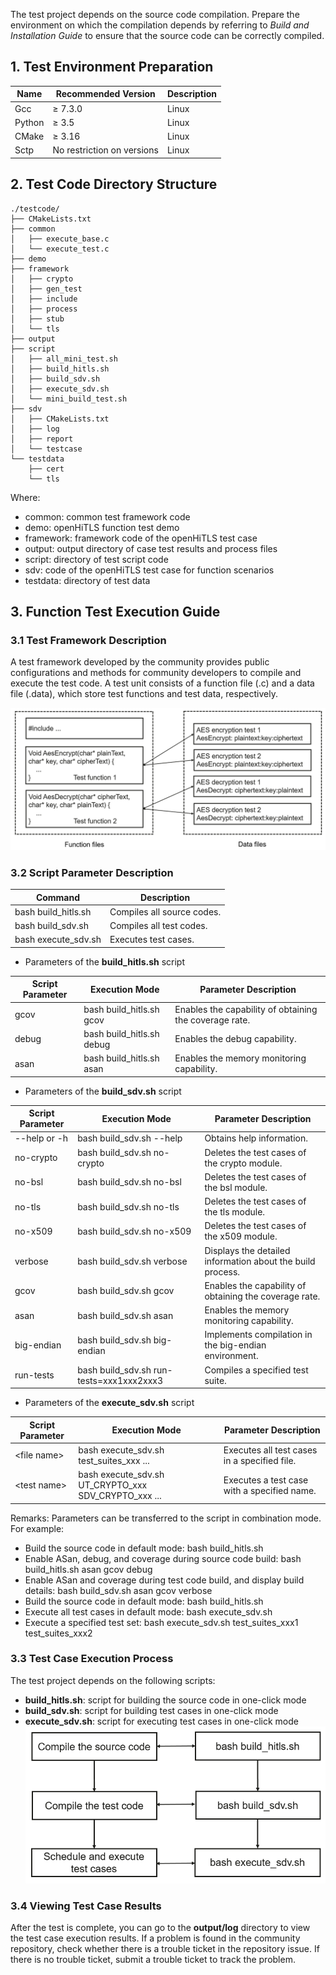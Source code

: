 The test project depends on the source code compilation. Prepare the environment on which the compilation depends by referring to *Build and Installation Guide* to ensure that the source code can be correctly compiled.

## 1. Test Environment Preparation

| **Name**| **Recommended Version**| **Description**                                           |
| -------- | ------------ | --------------------------------------------------- |
| Gcc      | ≥ 7.3.0       | Linux                                               |
| Python   | ≥ 3.5         | Linux                                               |
| CMake    | ≥ 3.16        | Linux                                               |
| Sctp    | No restriction on versions        | Linux                                               |

## 2. Test Code Directory Structure

```
./testcode/
├── CMakeLists.txt
├── common
│   ├── execute_base.c
│   └── execute_test.c
├── demo
├── framework
│   ├── crypto
│   ├── gen_test
│   ├── include
│   ├── process
│   ├── stub
│   └── tls
├── output
├── script
│   ├── all_mini_test.sh
│   ├── build_hitls.sh
│   ├── build_sdv.sh
│   ├── execute_sdv.sh
│   └── mini_build_test.sh
├── sdv
│   ├── CMakeLists.txt
│   ├── log
│   ├── report
│   └── testcase
└── testdata
    ├── cert
    └── tls
```
Where:

- common: common test framework code
- demo: openHiTLS function test demo
- framework: framework code of the openHiTLS test case
- output: output directory of case test results and process files
- script: directory of test script code
- sdv: code of the openHiTLS test case for function scenarios
- testdata: directory of test data

## 3. Function Test Execution Guide

### 3.1 Test Framework Description

A test framework developed by the community provides public configurations and methods for community developers to compile and execute the test code. A test unit consists of a function file (.c) and a data file (.data), which store test functions and test data, respectively.

![image](../images/User%20Guide/Test%20Guide_figures/TestFrameworkDescription.png)

### 3.2 Script Parameter Description

| **Command**                   | **Description**                                                    |
| --------------------------- | ------------------------------------------------------------ |
| bash build_hitls.sh                 | Compiles all source codes.                                                |
| bash build_sdv.sh        | Compiles all test codes.                  |
| bash execute_sdv.sh | Executes test cases.|

- Parameters of the **build_hitls.sh** script

| **Script Parameter**|**Execution Mode**  |    **Parameter Description**                                       |
| -------- | ------------ | --------------------------------------------------- |
| gcov     |  bash build_hitls.sh gcov |Enables the capability of obtaining the coverage rate.        |
| debug | bash build_hitls.sh debug          |Enables the debug capability.                |
| asan    | bash build_hitls.sh asan         |Enables the memory monitoring capability.        |

- Parameters of the **build_sdv.sh** script

| **Script Parameter**|  **Execution Mode** |  **Parameter Description**                                        |
| -------- | ------------ | --------------------------------------------------- |
| --help or -h    |  bash build_sdv.sh --help |Obtains help information.       |
| no-crypto    | bash build_sdv.sh no-crypto         |Deletes the test cases of the crypto module.       |
| no-bsl    | bash build_sdv.sh no-bsl         | Deletes the test cases of the bsl module.       |
| no-tls    | bash build_sdv.sh no-tls         | Deletes the test cases of the tls module.       |
| no-x509    | bash build_sdv.sh no-x509         | Deletes the test cases of the x509 module.       |
| verbose    |bash build_sdv.sh verbose          |Displays the detailed information about the build process.        |
| gcov     |  bash build_sdv.sh gcov  | Enables the capability of obtaining the coverage rate.      |
| asan    | bash build_sdv.sh asan         | Enables the memory monitoring capability.      |
| big-endian    |bash build_sdv.sh big-endian          | Implements compilation in the big-endian environment.       |
| run-tests    | bash build_sdv.sh run-tests=xxx1xxx2xxx3 |   Compiles a specified test suite.       |

- Parameters of the **execute_sdv.sh** script

| **Script Parameter**|  **Execution Mode**| **Parameter Description**                                           |
| -------- | ------------ | --------------------------------------------------- |
| \<file name\>    |  bash execute_sdv.sh test_suites_xxx ...  | Executes all test cases in a specified file.|
| \<test name\> | bash execute_sdv.sh UT_CRYPTO_xxx SDV_CRYPTO_xxx ...      |Executes a test case with a specified name. |

Remarks: Parameters can be transferred to the script in combination mode. For example:

- Build the source code in default mode: bash build_hitls.sh
- Enable ASan, debug, and coverage during source code build: bash build_hitls.sh asan gcov debug
- Enable ASan and coverage during test code build, and display build details: bash build_sdv.sh asan gcov verbose
- Build the source code in default mode: bash build_hitls.sh
- Execute all test cases in default mode: bash execute_sdv.sh
- Execute a specified test set: bash execute_sdv.sh test_suites_xxx1 test_suites_xxx2

### 3.3 Test Case Execution Process

The test project depends on the following scripts:

- **build_hitls.sh**: script for building the source code in one-click mode
- **build_sdv.sh**: script for building test cases in one-click mode
- **execute_sdv.sh**: script for executing test cases in one-click mode
  ![image](../images/User%20Guide/Test%20Guide_figures/TestCaseExecutionProcess.png)

### 3.4 Viewing Test Case Results

After the test is complete, you can go to the **output/log** directory to view the test case execution results. If a problem is found in the community repository, check whether there is a trouble ticket in the repository issue. If there is no trouble ticket, submit a trouble ticket to track the problem.
